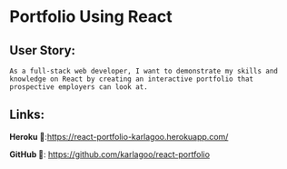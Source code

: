 # Portfolio Using React 

## User Story:
```
As a full-stack web developer, I want to demonstrate my skills and knowledge on React by creating an interactive portfolio that prospective employers can look at.
```

## Links:
**Heroku 🔗**:https://react-portfolio-karlagoo.herokuapp.com/

**GitHub 🔗**:  https://github.com/karlagoo/react-portfolio

